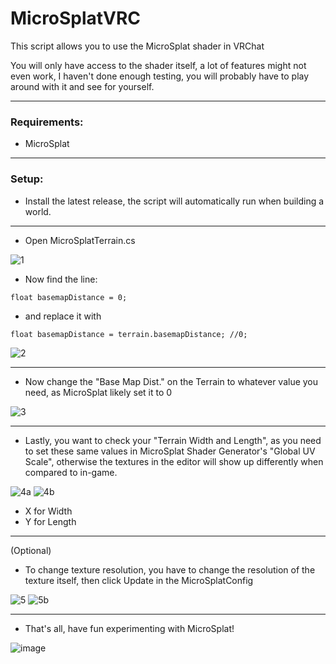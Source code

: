 # MicroSplatVRC
This script allows you to use the MicroSplat shader in VRChat

You will only have access to the shader itself, a lot of features might not even work, I haven't done enough testing, you will probably have to play around with it and see for yourself.

---

### Requirements:
- MicroSplat

---

### Setup:

- Install the latest release, the script will automatically run when building a world.

---

- Open MicroSplatTerrain.cs

![1](https://github.com/TealDealMeal/MicroSplatVRC/assets/97361953/de6453b9-2459-46be-832e-d965def26aea)

- Now find the line:

```float basemapDistance = 0;```

- and replace it with

```float basemapDistance = terrain.basemapDistance; //0;```

![2](https://github.com/TealDealMeal/MicroSplatVRC/assets/97361953/4e56ac40-564d-4efd-8b25-db0b7e1faee2)

---

- Now change the "Base Map Dist." on the Terrain to whatever value you need, as MicroSplat likely set it to 0

![3](https://github.com/TealDealMeal/MicroSplatVRC/assets/97361953/6d177537-9e46-4a5a-9fa3-b29a44d6d90f)

---

- Lastly, you want to check your "Terrain Width and Length", as you need to set these same values in MicroSplat Shader Generator's "Global UV Scale", otherwise the textures in the editor will show up differently when compared to in-game.

![4a](https://github.com/TealDealMeal/MicroSplatVRC/assets/97361953/75429b40-6799-4e78-ae08-297737957f7f)
![4b](https://github.com/TealDealMeal/MicroSplatVRC/assets/97361953/4effceed-e127-4e3c-a344-89e026013bcb)

- X for Width
- Y for Length

---

(Optional)

- To change texture resolution, you have to change the resolution of the texture itself, then click Update in the MicroSplatConfig

![5](https://github.com/TealDealMeal/MicroSplatVRC/assets/97361953/7769a693-418b-4bbb-a5af-d59f1c72b989)
![5b](https://github.com/TealDealMeal/MicroSplatVRC/assets/97361953/bfca5a7a-f397-4b94-81bc-5336c9fbf03d)

---

- That's all, have fun experimenting with MicroSplat!

![image](https://github.com/TealDealMeal/MicroSplatVRC/assets/97361953/0263c0c8-5ac0-490e-90d1-d91309b49cdc)
